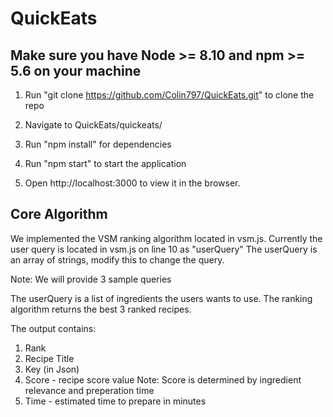 # QuickEats

## Make sure you have Node >= 8.10 and npm >= 5.6 on your machine ##

1. Run "git clone https://github.com/Colin797/QuickEats.git" to clone the repo

2. Navigate to QuickEats/quickeats/

3. Run "npm install" for dependencies

4. Run "npm start" to start the application

5. Open http://localhost:3000 to view it in the browser.

## Core Algorithm ##

We implemented the VSM ranking algorithm located in vsm.js.
Currently the user query is located in vsm.js on line 10 as "userQuery"
The userQuery is an array of strings, modify this to change the query.

Note: We will provide 3 sample queries

The userQuery is a list of ingredients the users wants to use.
The ranking algorithm returns the best 3 ranked recipes.

The output contains:
  1. Rank
  2. Recipe Title
  3. Key (in Json)
  4. Score - recipe score value
    Note: Score is determined by ingredient relevance and preperation time
  5. Time - estimated time to prepare in minutes
